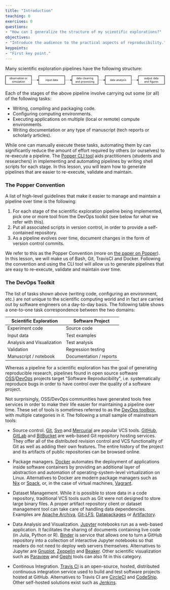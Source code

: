 ```yaml
---
title: "Introduction"
teaching: 0
exercises: 0
questions:
- "How can I generalize the structure of my scientific explorations?"
objectives:
- "Introduce the audience to the practical aspects of reproducibility."
keypoints:
- "First key point."
---
```


Many scientific exploration pipelines have the following structure:

![](../assets/img/sci_pipeline.png)

Each of the stages of the above pipeline involve carrying out some (or 
all) of the following tasks:

  * Writing, compiling and packaging code.
  * Configuring computing environments.
  * Executing applications on multiple (local or remote) compute 
    environments.
  * Writing documentation or any type of manuscript (tech reports or 
    scholarly articles).

<!--
The following shows an example of the series of steps involved in 
executing the data generation step of a numerical weather prediction 
simulation:
-->

While one can manually execute these tasks, automating them by can 
significantly reduce the amount of effort required by others (or 
ourselves) to re-execute a pipeline. The [Popper CLI 
tool](https://github.com/systemslab/popper) aids practitioners 
(students and researchers) in implementing and automating pipelines by 
writing shell scripts for each stage. In this lesson, you will learn 
how to generate pipelines that are easier to re-execute, validate and 
maintain.

### The Popper Convention

A list of high-level guidelines that make it easier to manage and 
maintain a pipeline over time is the following:

 1. For each stage of the scientific exploration pipeline being 
    implemented, pick one or more tool from the DevOps toolkit (see 
    below for what we refer with this).
 2. Put all associated scripts in version control, in order to provide 
    a self-contained repository.
 3. As a pipeline evolves over time, document changes in the form of 
    version control commits.

We refer to this as the Popper Convention (more on [the paper on 
Popper](https://github.com/systemslab/popper-paper/raw/master/paper/paper.pdf)). 
In this lesson, we will make us of Bash, Git, TravisCI and Docker. 
Following the convention and using the CLI tool will allow us to 
generate pipelines that are easy to re-execute, validate and maintain 
over time.

### The DevOps Toolkit

The list of tasks shown above (writing code, configuring an 
environment, etc.) are  not unique to the scientific computing world 
and in fact are carried out by software engineers on a day-to-day 
basis. The following table shows a one-to-one task correspondence 
between the two domains:

| Scientific Exploration       | Software Project          |
| ---------------------------- | ------------------------- |
| Experiment code              | Source code               |
| Input data                   | Test examples             |
| Analysis and Visualization   | Test analysis             |
| Validation                   | Regression testing        |
| Manuscript / notebook        | Documentation / reports   |

Whereas a pipeline for a scientific exploration has the goal of 
generating reproducible research, pipelines found in open source 
software 
[OSS](https://en.wikipedia.org/wiki/Open-source_software)/[DevOps](https://en.wikipedia.org/wiki/DevOps) 
projects target "Software Reproducibility", i.e. systematically 
reproduce bugs in order to have control over the quality of a software 
project.

Not surprisingly, OSS/DevOps communities have generated tools free 
services in order to make their life easier for maintaining a pipeline 
over time. These set of tools is sometimes referred to as the [DevOps 
toolbox](https://xebialabs.com/periodic-table-of-devops-tools/), with 
multiple categories in it. The following a small sample of mainstream 
tools:

  * Source control. [Git](http://git-scm.com), 
    [Svn](https://subversion.apache.org) and 
    [Mercurial](https://www.mercurial-scm.org) are popular VCS tools. 
    [GitHub](http://github.com), [GitLab](http://gitlab.com) and 
    [BitBucket](https://bitbucket.org) are web-based Git repository 
    hosting services. They offer all of the distributed revision 
    control and VCS functionality of Git as well as adding their own 
    features. The entire history of the project and its artifacts of 
    public repositories can be browsed online.

  * Package managers. [Docker](http://docker.com) automates the 
    deployment of applications inside software containers by providing 
    an additional layer of abstraction and automation of 
    operating-system-level virtualization on Linux. Alternatives to 
    Docker are modern package managers such as 
    [Nix](https://nixos.org/nix/) or 
    [Spack](https://github.com/LLNL/spack), or, in the case of virtual 
    machines, [Vagrant](http://vagrantup.com).

  * Dataset Management. While it is possible to store data in a code 
    repository, traditional VCS tools such as Git were not designed to 
    store large binary files. A proper artifact repository client or 
    dataset management tool can take care of handling data 
    dependencies. Examples are [Apache 
    Archiva](https://archiva.apache.org), 
    [Git-LFS](https://www.nmc-probe.org), 
    [Datapackages](http://frictionlessdata.io/data-packages/) or 
    [Artifactory](https://www.jfrog.com/artifactory). 

  * Data Analysis and Visualization. [Jupyter](http://jupyter.org) 
    notebooks run as a web-based application. It facilitates the 
    sharing of documents containing live code (in Julia, Python or R). 
    [Binder](http://mybinder.org) is service that allows one to turn a 
    GitHub repository into a collection of interactive Jupyter 
    notebooks so that readers do not need to deploy web servers 
    themselves. Alternatives to Jupyter are 
    [Gnuplot](http://gnuplot.sourceforge.net), 
    [Zeppelin](http://zeppelin.apache.org) and 
    [Beaker](http://beakernotebook.com). Other scientific 
    visualization such as [Paraview](http://paraview.org) and 
    [Gephi](https://gephi.org) tools can also fit in this category.

  * Continous Integration. [Travis CI](https://travis-ci.org/) is an 
    open-source, hosted, distributed continuous integration service 
    used to build and test software projects hosted at GitHub. 
    Alternatives to Travis CI are [CircleCI](https://circleci.com) and 
    [CodeShip](https://codeship.com). Other self-hosted solutions 
    exist such as [Jenkins](http://jenkins-ci.org).
